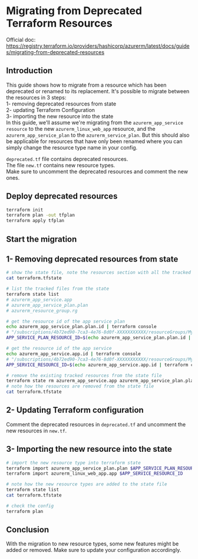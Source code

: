 # Migrating from Deprecated Terraform Resources

Official doc: https://registry.terraform.io/providers/hashicorp/azurerm/latest/docs/guides/migrating-from-deprecated-resources

## Introduction
This guide shows how to migrate from a resource which has been deprecated or renamed to its replacement.
It's possible to migrate between the resources in 3 steps:  
1- removing deprecated resources from state  
2- updating Terraform Configuration  
3- importing the new resource into the state  
In this guide, we'll assume we're migrating from the `azurerm_app_service resource` to the new `azurerm_linux_web_app` resource, and the `azurerm_app_service_plan` to the `azurerm_service_plan`.
But this should also be applicable for resources that have only been renamed 
where you can simply change the resource type name in your config.  

`deprecated.tf` file contains deprecated resources.  
The file `new.tf` contains new resource types.  
Make sure to uncomment the deprecated resources and comment the new ones.  

## Deploy deprecated resources

```bash
terraform init
terraform plan -out tfplan
terraform apply tfplan
```

## Start the migration

## 1- Removing deprecated resources from state

```bash
# show the state file, note the resources section with all the tracked resources
cat terraform.tfstate
```

```bash
# list the tracked files from the state
terraform state list
# azurerm_app_service.app
# azurerm_app_service_plan.plan
# azurerm_resource_group.rg
```

```bash
# get the resource id of the app service plan
echo azurerm_app_service_plan.plan.id | terraform console   
# "/subscriptions/4b72ed90-7ca3-4e76-8d0f-XXXXXXXXXXX/resourceGroups/MyResourceGroup/providers/Microsoft.Web/serverfarms/MyAppServicePlan"
APP_SERVICE_PLAN_RESOURCE_ID=$(echo azurerm_app_service_plan.plan.id | terraform console)
```

```bash
# get the resource id of the app service
echo azurerm_app_service.app.id | terraform console
# "/subscriptions/4b72ed90-7ca3-4e76-8d0f-XXXXXXXXXXX/resourceGroups/MyResourceGroup/providers/Microsoft.Web/sites/mywebapp-01357"
APP_SERVICE_RESOURCE_ID=$(echo azurerm_app_service.app.id | terraform console)
```

```bash
# remove the existing tracked resources from the state file
terraform state rm azurerm_app_service.app azurerm_app_service_plan.plan
# note how the resources are removed from the state file
cat terraform.tfstate
```

## 2- Updating Terraform configuration

Comment the deprecated resources in `deprecated.tf` and uncomment the new resources in `new.tf`.

## 3- Importing the new resource into the state

```bash
# import the new resource type into terraform state
terraform import azurerm_app_service_plan.plan $APP_SERVICE_PLAN_RESOURCE_ID
terraform import azurerm_linux_web_app.app $APP_SERVICE_RESOURCE_ID
```

```bash
# note how the new resource types are added to the state file
terraform state list
cat terraform.tfstate
```

```bash
# check the config
terraform plan
```

## Conclusion
With the migration to new resource types, some new features might be added or removed. Make sure to update your configuration accordingly.